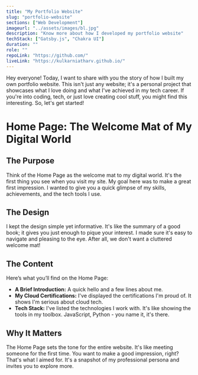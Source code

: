 ```yaml
---
title: "My Portfolio Website"
slug: "portfolio-website"
sections: ["Web Development"]
imageurl: "../assets/images/bl.jpg"
description: "Know more about how I developed my portfolio website"
techStack: ["Gatsby.js", "Chakra UI"]
duration: ""
role: ""
repoLink: "https://github.com/"
liveLink: "https://kulkarniatharv.github.io/"
---
```


Hey everyone! Today, I want to share with you the story of how I built my own portfolio website. This isn't just any website; it's a personal project that showcases what I love doing and what I've achieved in my tech career. If you're into coding, tech, or just love creating cool stuff, you might find this interesting. So, let's get started!

# Home Page: The Welcome Mat of My Digital World

## The Purpose

Think of the Home Page as the welcome mat to my digital world. It's the first thing you see when you visit my site. My goal here was to make a great first impression. I wanted to give you a quick glimpse of my skills, achievements, and the tech tools I use.

## The Design

I kept the design simple yet informative. It's like the summary of a good book; it gives you just enough to pique your interest. I made sure it's easy to navigate and pleasing to the eye. After all, we don't want a cluttered welcome mat!

## The Content

Here’s what you’ll find on the Home Page:

- **A Brief Introduction:** A quick hello and a few lines about me.
- **My Cloud Certifications:** I've displayed the certifications I'm proud of. It shows I'm serious about cloud tech.
- **Tech Stack:** I've listed the technologies I work with. It's like showing the tools in my toolbox. JavaScript, Python - you name it, it's there.

## Why It Matters

The Home Page sets the tone for the entire website. It's like meeting someone for the first time. You want to make a good impression, right? That's what I aimed for. It's a snapshot of my professional persona and invites you to explore more.